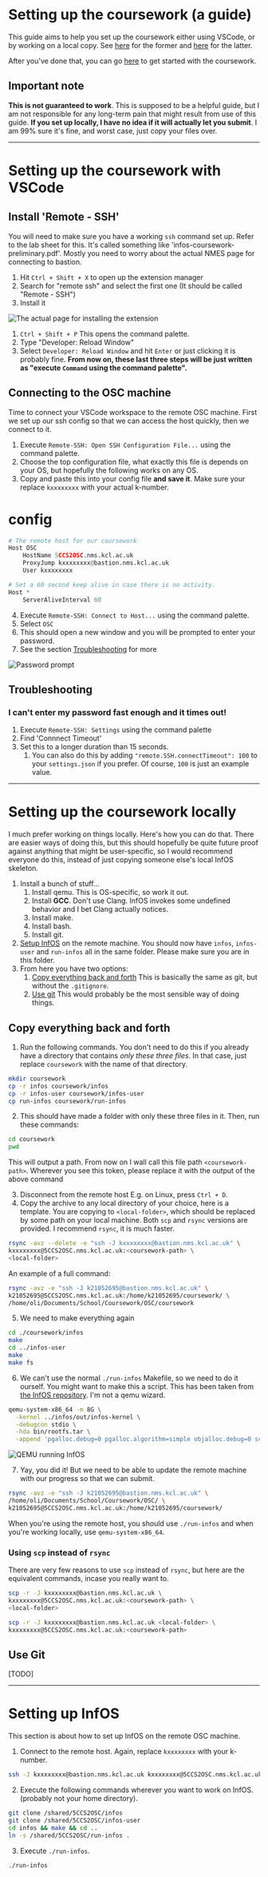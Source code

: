 # Setting up the coursework (a guide)

This guide aims to help you set up the coursework either using VSCode, 
or by working on a local copy. See 
[here](#setting-up-the-coursework-with-vscode) for the former and 
[here](#setting-up-the-coursework-locally) for the latter.

After you've done that, you can go [here](#setting-up-infos) to get 
started with the coursework.

## Important note

**This is not guaranteed to work**. This is supposed to be a helpful 
guide, but I am not responsible for any long-term pain that might result
from use of this guide. **If you set up locally, I have no idea if it 
will actually let you submit**. I am 99% sure it's fine, and worst case,
just copy your files over.

------------------------------------------------------------------------

# Setting up the coursework with VSCode

## Install 'Remote - SSH'

You will need to make sure you have a working `ssh` command set up.
Refer to the lab sheet for this. It's called something like 
'infos-coursework-preliminary.pdf'. Mostly you need to worry about the 
actual NMES page for connecting to bastion.

1. Hit `Ctrl + Shift + X` to open up the extension manager
2. Search for "remote ssh" and select the first one (It should be called 
   "Remote - SSH")
3. Install it

![The actual page for installing the extension](image.png)

1. `Ctrl + Shift + P` This opens the command palette.
2. Type "Developer: Reload Window"
3. Select `Developer: Reload Window` and hit `Enter` or just clicking it
   is probably fine. **From now on, these last three steps will be 
   just written as "execute `Command` using the command palette".**

## Connecting to the OSC machine

Time to connect your VSCode workspace to the remote OSC machine. First
we set up our ssh config so that we can access the host quickly, then
we connect to it.

1. Execute `Remote-SSH: Open SSH Configuration File...` using the 
   command palette.
2. Choose the top configuration file, what exactly this file is depends
   on your OS, but hopefully the following works on any OS.
3. Copy and paste this into your config file **and save it**. Make sure
   your replace `kxxxxxxxx` with your actual k-number.

<panel>

# config
```py
# The remote host for our coursework
Host OSC
    HostName 5CCS2OSC.nms.kcl.ac.uk
    ProxyJump kxxxxxxxx@bastion.nms.kcl.ac.uk
    User kxxxxxxxx

# Set a 60 second keep alive in case there is no activity.
Host *
    ServerAliveInterval 60
```

</panel>

4. Execute `Remote-SSH: Connect to Host...` using the command palette.
5. Select `OSC`
6. This should open a new window and you will be prompted to enter your
   password. 
7. See the section [Troubleshooting](#troubleshooting) for more

![Password prompt](image2.png)

## Troubleshooting

### I can't enter my password fast enough and it times out!

1. Execute `Remote-SSH: Settings` using the command palette
2. Find 'Connnect Timeout'
3. Set this to a longer duration than 15 seconds.
   1. You can also do this by adding `"remote.SSH.connectTimeout": 100`
      to your `settings.json` if you prefer. Of course, `100` is just
      an example value.

------------------------------------------------------------------------

# Setting up the coursework locally

I much prefer working on things locally. Here's how you can do that.
There are easier ways of doing this, but this should hopefully be quite
future proof against anything that might be user-specific, so I would 
recommend everyone do this, instead of just copying someone else's 
local InfOS skeleton.

1. Install a bunch of stuff...
   1. Install qemu. This is OS-specific, so work it out.
   2. Install **GCC**. Don't use Clang. InfOS invokes some undefined 
      behavior and I bet Clang actually notices.
   4. Install make.
   5. Install bash.
   6. Install git.
2. [Setup InfOS](#setting-up-infos) on the remote machine. You should 
   now have `infos`, `infos-user` and `run-infos` all in the same 
   folder. Please make sure you are in this folder.
3. From here you have two options:
   1. [Copy everything back and forth](#copy-everything-back-and-forth)
      This is basically the same as git, but without the `.gitignore`.
   2. [Use git](#use-git) This would probably be the most sensible way
      of doing things.

## Copy everything back and forth

1. Run the following commands. You don't need to do this if you already
   have a directory that contains *only these three files*. In that 
   case, just replace `coursework` with the name of that directory.

```sh
mkdir coursework
cp -r infos coursework/infos
cp -r infos-user coursework/infos-user
cp run-infos coursework/run-infos
```

2. This should have made a folder with only these three files in it.
   Then, run these commands: 

```sh
cd coursework
pwd
```

This will output a path. From now on I wall call this file path
`<coursework-path>`. Wherever you see this token, please replace it with 
the output of the above command

3. Disconnect from the remote host E.g. on Linux, press `Ctrl + D`.
4. Copy the archive to any local directory of your choice, here is a 
   template. You are copying to `<local-folder>`, which should be 
   replaced by some path on your local machine. Both `scp` and `rsync`
   versions are provided. I recommend `rsync`, it is much faster.

```sh
rsync -avz --delete -e "ssh -J kxxxxxxxx@bastion.nms.kcl.ac.uk" \
kxxxxxxxx@5CCS2OSC.nms.kcl.ac.uk:<coursework-path> \
<local-folder>
```

An example of a full command:

```sh
rsync -avz -e "ssh -J k21052695@bastion.nms.kcl.ac.uk" \
k21052695@5CCS2OSC.nms.kcl.ac.uk:/home/k21052695/coursework/ \
/home/oli/Documents/School/Coursework/OSC/coursework
```

5. We need to make everything again

```sh
cd ./coursework/infos
make
cd ../infos-user
make
make fs
``` 

6. We can't use the normal `./run-infos` Makefile, so we need to do it
   ourself. You might want to make this a script. This has been taken
   from [the InfOS repository](https://github.com/tspink/infos). I'm not
   a qemu wizard.

```sh
qemu-system-x86_64 -m 8G \
  -kernel ../infos/out/infos-kernel \
  -debugcon stdio \
  -hda bin/rootfs.tar \
  -append 'pgalloc.debug=0 pgalloc.algorithm=simple objalloc.debug=0 sched.debug=0 sched.algorithm=cfs syslog=serial boot-device=ata0 init=/usr/init'
```

![QEMU running InfOS](image-1.png)

7. Yay, you did it! But we need to be able to update the remote machine
   with our progress so that we can submit.

```sh
rsync -avz -e "ssh -J k21052695@bastion.nms.kcl.ac.uk" \
/home/oli/Documents/School/Coursework/OSC/ \
k21052695@5CCS2OSC.nms.kcl.ac.uk:/home/k21052695/coursework/
```

When you're using the remote host, you should use `./run-infos` and when
you're working locally, use `qemu-system-x86_64`. 

### Using `scp` instead of `rsync`

There are very few reasons to use `scp` instead of `rsync`, but here are
the equivalent commands, incase you really want to.

```sh
scp -r -J kxxxxxxxx@bastion.nms.kcl.ac.uk \
kxxxxxxxx@5CCS2OSC.nms.kcl.ac.uk:<coursework-path> \
<local-folder>
```

```sh
scp -r -J kxxxxxxxx@bastion.nms.kcl.ac.uk <local-folder> \
kxxxxxxxx@5CCS2OSC.nms.kcl.ac.uk:<coursework-path>
```

## Use Git

[TODO]

------------------------------------------------------------------------

# Setting up InfOS

This section is about how to set up InfOS on the remote OSC machine.

1. Connect to the remote host. Again, replace `kxxxxxxxx` with your 
   k-number.

```sh
ssh -J kxxxxxxxx@bastion.nms.kcl.ac.uk kxxxxxxxx@5CCS2OSC.nms.kcl.ac.uk
```

2. Execute the following commands wherever you want to work on InfOS.
   (probably not your home directory).

```sh
git clone /shared/5CCS2OSC/infos
git clone /shared/5CCS2OSC/infos-user
cd infos && make && cd ..
ln -s /shared/5CCS2OSC/run-infos .
```

3. Execute `./run-infos`.

```sh
./run-infos
```
